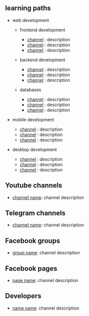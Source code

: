 learning paths
----------------
* web development
  * frontend development 
    * [channel]() : description
    * [channel]() : description
    * [channel]() : description
   
  * backend development
    * [channel]() : description
    * [channel]() : description
    * [channel]() : description
  
  * databases
    * [channel]() : description
    * [channel]() : description
    * [channel]() : description

* mobile development
    * [channel]() : description
    * [channel]() : description
    * [channel]() : description

* desktop development
    * [channel]() : description
    * [channel]() : description
    * [channel]() : description

Youtube channels
----------------
* [channel name](): channel description 
    
Telegram channels
----------------
* [channel name](): channel description 
 
    
Facebook groups
----------------
* [group name](): channel description 

    
Facebook pages
----------------
* [page name](): channel description 


Developers
----------------
* [name name](): channel description 



